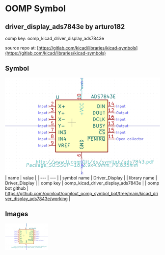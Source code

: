 # OOMP Symbol  
## driver_display_ads7843e  by arturo182  
  
oomp key: oomp_kicad_driver_display_ads7843e  
  
source repo at: [https://gitlab.com/kicad/libraries/kicad-symbols](https://gitlab.com/kicad/libraries/kicad-symbols)  
## Symbol  
  
[![working.png](working_600.png)](working.png)  
| name | value | 
| --- | --- | 
| symbol name | Driver_Display | 
| library name | Driver_Display | 
| oomp key | oomp_kicad_driver_display_ads7843e | 
| oomp bot github | https://github.com/oomlout/oomlout_oomp_symbol_bot/tree/main/kicad_driver_display_ads7843e/working | 
## Images  
  
[![working.png](working_140.png)](working.png)  
